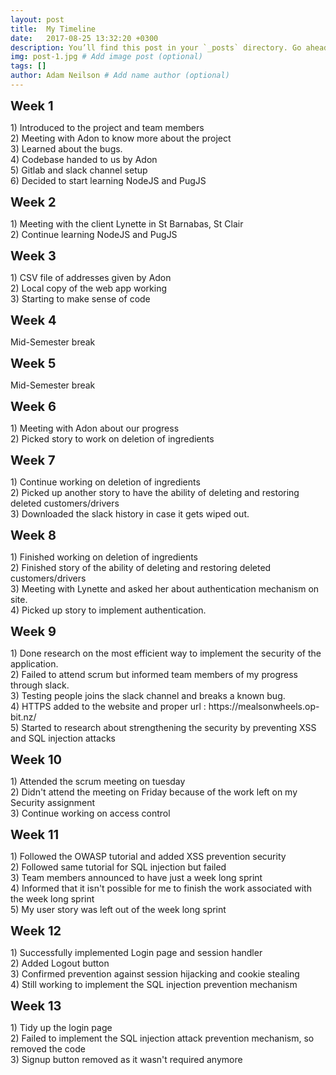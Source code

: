 ```yaml
---
layout: post
title:  My Timeline
date:   2017-08-25 13:32:20 +0300
description: You’ll find this post in your `_posts` directory. Go ahead and edit it and re-build the site to see your changes. # Add post description (optional)
img: post-1.jpg # Add image post (optional)
tags: []
author: Adam Neilson # Add name author (optional)
---
```

<p align="left"><span style="font-size:20px"><b>Week 1</b></span></p>
1) Introduced to the project and team members<br>
2) Meeting with Adon to know more about the project<br>
3) Learned about the bugs.<br>
4) Codebase handed to us by Adon<br>
5) Gitlab and slack channel setup<br>
6) Decided to start learning NodeJS and PugJS<br> 
<p align="left"><span style="font-size:20px"><b>Week 2</b></span></p>
1) Meeting with the client Lynette in St Barnabas, St Clair<br>
2) Continue learning NodeJS and PugJS<br>
<p align="left"><span style="font-size:20px"><b>Week 3</b></span></p>
1) CSV file of addresses given by Adon<br>
2) Local copy of the web app working<br>
3) Starting to make sense of code<br>
<p align="left"><span style="font-size:20px"><b>Week 4</b></span></p>
Mid-Semester break<br>
<p align="left"><span style="font-size:20px"><b>Week 5</b></span></p>
Mid-Semester break<br>
<p align="left"><span style="font-size:20px"><b>Week 6</b></span></p>
1) Meeting with Adon about our progress<br>
2) Picked story to work on deletion of ingredients<br>
<p align="left"><span style="font-size:20px"><b>Week 7</b></span></p>
1) Continue working on deletion of ingredients<br>
2) Picked up another story to have the ability of deleting and restoring deleted customers/drivers<br>
3) Downloaded the slack history in case it gets wiped out.<br>
<p align="left"><span style="font-size:20px"><b>Week 8</b></span></p>
1) Finished working on deletion of ingredients<br>
2) Finished story of the ability of deleting and restoring deleted customers/drivers<br>
3) Meeting with Lynette and asked her about authentication mechanism on site.<br>
4) Picked up story to implement authentication.<br>
<p align="left"><span style="font-size:20px"><b>Week 9</b></span></p>
1) Done research on the most efficient way to implement the security of the application.<br>
2) Failed to attend scrum but informed team members of my progress through slack.<br>
3) Testing people joins the slack channel and breaks a known bug.<br>
4) HTTPS added to the website and proper url : https://mealsonwheels.op-bit.nz/<br>
5) Started to research about strengthening the security by preventing XSS and SQL injection attacks<br>
<p align="left"><span style="font-size:20px"><b>Week 10</b></span></p>
1) Attended the scrum meeting on tuesday<br>
2) Didn't attend the meeting on Friday because of the work left on my Security assignment<br>
3) Continue working on access control<br>
<p align="left"><span style="font-size:20px"><b>Week 11</b></span></p>
1) Followed the OWASP tutorial and added XSS prevention security<br>
2) Followed same tutorial for SQL injection but failed<br>
3) Team members announced to have just a week long sprint<br>
4) Informed that it isn't possible for me to finish the work associated with the week long sprint<br>
5) My user story was left out of the week long sprint<br>
<p align="left"><span style="font-size:20px"><b>Week 12</b></span></p>
1) Successfully implemented Login page and session handler<br>
2) Added Logout button<br>
3) Confirmed prevention against session hijacking and cookie stealing<br>
4) Still working to implement the SQL injection prevention mechanism<br>
<p align="left"><span style="font-size:20px"><b>Week 13</b></span></p>
1) Tidy up the login page<br>
2) Failed to implement the SQL injection attack prevention mechanism, so removed the code<br>
3) Signup button removed as it wasn't required anymore<br>
